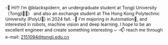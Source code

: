 -👋 Hi!!! I’m @blackspiderrr, an undergraduate student at Tongji University（Tongji🚣‍♂️） and also an exchange student at The Hong Kong Polytechnic University (PolyU🍐) in 2024 fall.
-👀 I'm majoring in Automation🤖, and interested in robots, machine vision and deep learning. I hope to be an excellent engineer and create something interesting ~
-📫 reach me through e-mail: 2151094@tongji.edu.cn

<!---
blackspiderrr/blackspiderrr is a ✨ special ✨ repository because its `README.md` (this file) appears on your GitHub profile.
You can click the Preview link to take a look at your changes.
--->
